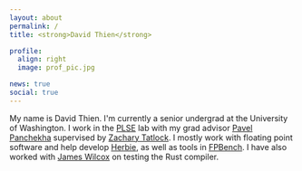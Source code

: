 ```yaml
---
layout: about
permalink: /
title: <strong>David Thien</strong>

profile:
  align: right
  image: prof_pic.jpg

news: true
social: true
---
```


My name is David Thien. I'm currently a senior undergrad at the University of Washington. I work in the [PLSE](https://uwplse.org/) lab with my grad advisor [Pavel Panchekha](https://pavpanchekha.com/) supervised by [Zachary Tatlock](https://homes.cs.washington.edu/~ztatlock/). I mostly work with floating point software and help develop [Herbie](http://herbie.uwplse.org/), as well as tools in [FPBench](http://fpbench.org/). I have also worked with [James Wilcox](https://homes.cs.washington.edu/~jrw12/) on testing the Rust compiler.
